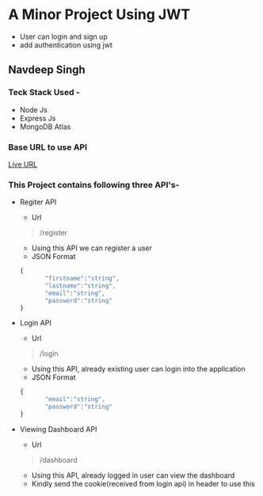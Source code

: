 # A Minor Project Using JWT
- User can login and sign up
- add authentication using jwt

## Navdeep Singh


### Teck Stack Used -

- Node Js
- Express Js
- MongoDB Atlas

### Base URL to use API

[Live URL](https://localhost:5000/)

### This Project contains following three API's-

- Regiter API
    - Url 
    > /register
    - Using this API we can register a user
    - JSON Format
    ```Javascript
    {
           "firstname":"string",
           "lastname":"string",
           "email":"string",
           "password":"string"
    }
    ```
    
- Login API
    - Url 
    > /login
    - Using this API, already existing user can login into the application
    - JSON Format
    ```Javascript
    {
           "email":"string",
           "password":"string"
    }
    ```


- Viewing Dashboard API
    - Url 
    > /dashboard
    - Using this API, already logged in user can view the dashboard
    - Kindly send the cookie(received from login api) in header to use this
